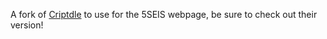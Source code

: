 A fork of [Criptdle](https://github.com/alejozarate/criptdle) to use for the 5SEIS webpage, be sure to check out their version!
